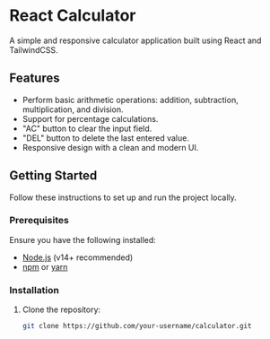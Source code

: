# React Calculator

A simple and responsive calculator application built using React and TailwindCSS.

## Features

- Perform basic arithmetic operations: addition, subtraction, multiplication, and division.
- Support for percentage calculations.
- "AC" button to clear the input field.
- "DEL" button to delete the last entered value.
- Responsive design with a clean and modern UI.

## Getting Started

Follow these instructions to set up and run the project locally.

### Prerequisites

Ensure you have the following installed:

- [Node.js](https://nodejs.org/) (v14+ recommended)
- [npm](https://www.npmjs.com/) or [yarn](https://yarnpkg.com/)

### Installation

1. Clone the repository:

   ```bash
   git clone https://github.com/your-username/calculator.git

